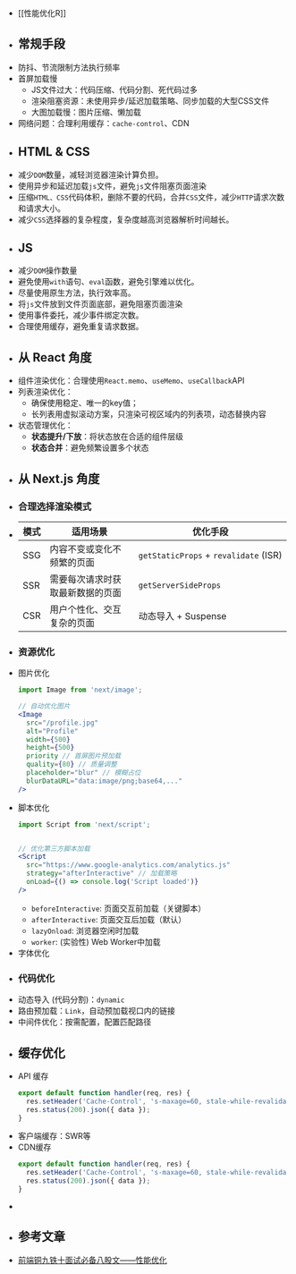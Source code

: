 - [[性能优化R]]
- ## 常规手段
- 防抖、节流限制方法执行频率
- 首屏加载慢
	- JS文件过大：代码压缩、代码分割、死代码过多
	- 渲染阻塞资源：未使用异步/延迟加载策略、同步加载的大型CSS文件
	- 大图加载慢：图片压缩、懒加载
- 网络问题：合理利用缓存：`cache-control`、CDN
- ## HTML & CSS
- 减少`DOM`数量，减轻浏览器渲染计算负担。
- 使用异步和延迟加载`js`文件，避免`js`文件阻塞页面渲染
- 压缩`HTML、CSS`代码体积，删除不要的代码，合并`CSS`文件，减少`HTTP`请求次数和请求大小。
- 减少`CSS`选择器的复杂程度，复杂度越高浏览器解析时间越长。
- ## JS
- 减少`DOM`操作数量
- 避免使用`with`语句、`eval`函数，避免引擎难以优化。
- 尽量使用原生方法，执行效率高。
- 将`js`文件放到文件页面底部，避免阻塞页面渲染
- 使用事件委托，减少事件绑定次数。
- 合理使用缓存，避免重复请求数据。
- ## 从 React 角度
- 组件渲染优化：合理使用`React.memo`、`useMemo`、`useCallback`API
- 列表渲染优化：
	- 确保使用稳定、唯一的key值；
	- 长列表用虚拟滚动方案，只渲染可视区域内的列表项，动态替换内容
- 状态管理优化：
	- **状态提升/下放**：将状态放在合适的组件层级
	- **状态合并**：避免频繁设置多个状态
- ## 从 Next.js 角度
- ### 合理选择渲染模式
- | 模式 | 适用场景 | 优化手段 |
  | ---- | ---- | ---- |
  | SSG | 内容不变或变化不频繁的页面 | `getStaticProps` + `revalidate` (ISR) |
  | SSR | 需要每次请求时获取最新数据的页面 | `getServerSideProps` |
  | CSR | 用户个性化、交互复杂的页面 | 动态导入 + Suspense |
- ### 资源优化
- 图片优化
  ```jsx
  import Image from 'next/image';
  
  // 自动优化图片
  <Image
    src="/profile.jpg"
    alt="Profile"
    width={500}
    height={500}
    priority // 首屏图片预加载
    quality={80} // 质量调整
    placeholder="blur" // 模糊占位
    blurDataURL="data:image/png;base64,..."
  />
  ```
- 脚本优化
  ```jsx
  import Script from 'next/script';
  
  
  // 优化第三方脚本加载
  <Script
    src="https://www.google-analytics.com/analytics.js"
    strategy="afterInteractive" // 加载策略
    onLoad={() => console.log('Script loaded')}
  />
  ```
	- `beforeInteractive`: 页面交互前加载（关键脚本）
	- `afterInteractive`: 页面交互后加载（默认）
	- `lazyOnload`: 浏览器空闲时加载
	- `worker`: (实验性) Web Worker中加载
- 字体优化
- ### 代码优化
- 动态导入 (代码分割)：`dynamic`
- 路由预加载：`Link`，自动预加载视口内的链接
- 中间件优化：按需配置，配置匹配路径
- ## 缓存优化
- API 缓存
  ```javascript
  export default function handler(req, res) {
    res.setHeader('Cache-Control', 's-maxage=60, stale-while-revalidate=120');
    res.status(200).json({ data });
  }
  ```
- 客户端缓存：SWR等
- CDN缓存
  ```javascript
  export default function handler(req, res) {
    res.setHeader('Cache-Control', 's-maxage=60, stale-while-revalidate=120');
    res.status(200).json({ data });
  }
  ```
-
- ## 参考文章
- [前端铜九铁十面试必备八股文——性能优化](https://juejin.cn/post/7273119689185673253)
